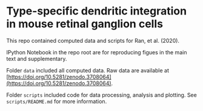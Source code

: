 # Type-specific dendritic integration in mouse retinal ganglion cells

This repo contained computed data and scripts for Ran, et al. (2020).

IPython Notebook in the repo root are for reproducing figues in the main text and supplementary.

Folder `data` included all computed data. Raw data are available at [https://doi.org/10.5281/zenodo.3708064](https://doi.org/10.5281/zenodo.3708064). 

Folder `scripts` included code for data processing, analysis and plotting. See `scripts/README.md` for more information.
